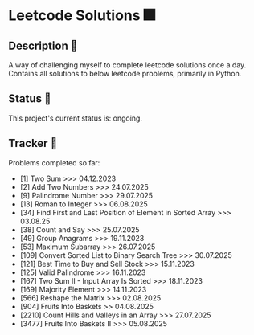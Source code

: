 # Leetcode Solutions :fireworks:

## Description :page_facing_up:
A way of challenging myself to complete leetcode solutions once a day. Contains all solutions to below leetcode problems, primarily in Python.

## Status :fish_cake:
This project's current status is: ongoing.

## Tracker :notebook_with_decorative_cover:
Problems completed so far:
- [1] Two Sum >>> 04.12.2023
- [2] Add Two Numbers >>> 24.07.2025
- [9] Palindrome Number >>> 29.07.2025
- [13] Roman to Integer >>> 06.08.2025
- [34] Find First and Last Position of Element in Sorted Array >>> 03.08.25
- [38] Count and Say >>> 25.07.2025
- [49] Group Anagrams >>> 19.11.2023
- [53] Maximum Subarray >>> 26.07.2025
- [109] Convert Sorted List to Binary Search Tree >>> 30.07.2025
- [121] Best Time to Buy and Sell Stock >>> 15.11.2023
- [125] Valid Palindrome >>> 16.11.2023
- [167] Two Sum II - Input Array Is Sorted >>> 18.11.2023
- [169] Majority Element >>> 14.11.2023
- [566] Reshape the Matrix >>> 02.08.2025
- [904] Fruits Into Baskets >> 04.08.2025
- [2210] Count Hills and Valleys in an Array >>> 27.07.2025
- [3477] Fruits Into Baskets II >>> 05.08.2025